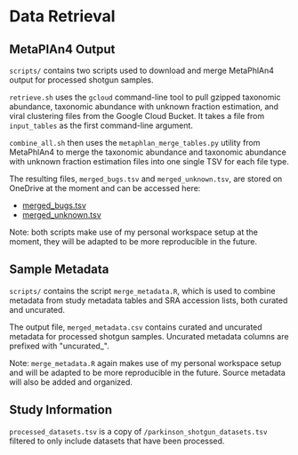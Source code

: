# Data Retrieval

## MetaPlAn4 Output
`scripts/` contains two scripts used to download and merge MetaPhlAn4 output for processed shotgun samples.

`retrieve.sh` uses the `gcloud` command-line tool to pull gzipped taxonomic abundance, taxonomic abundance with unknown fraction estimation, and viral clustering files from the Google Cloud Bucket. It takes a file from `input_tables` as the first command-line argument.

`combine_all.sh` then uses the `metaphlan_merge_tables.py` utility from MetaPhlAn4 to merge the taxonomic abundance and taxonomic abundance with unknown fraction estimation files into one single TSV for each file type.

The resulting files, `merged_bugs.tsv` and `merged_unknown.tsv`, are stored on OneDrive at the moment and can be accessed here:

* [merged_bugs.tsv](https://cuny907-my.sharepoint.com/:u:/g/personal/kaelyn_long26_login_cuny_edu/EeK5b5nTW1RAgTR5_z0x2aABxfBohtEKacpUyRzvmsgBhg?e=LziEcp)
* [merged_unknown.tsv](https://cuny907-my.sharepoint.com/:u:/g/personal/kaelyn_long26_login_cuny_edu/EYim3U6cvyZPi9-GrCi-pZsB0vuimarGY-81kK49v0mTyg?e=ZaaCxp)

Note: both scripts make use of my personal workspace setup at the moment, they will be adapted to be more reproducible in the future.

## Sample Metadata
`scripts/` contains the script `merge_metadata.R`, which is used to combine metadata from study metadata tables and SRA accession lists, both curated and uncurated.

The output file, `merged_metadata.csv` contains curated and uncurated metadata for processed shotgun samples. Uncurated metadata columns are prefixed with "uncurated_".

Note: `merge_metadata.R` again makes use of my personal workspace setup and will be adapted to be more reproducible in the future. Source metadata will also be added and organized.

## Study Information
`processed_datasets.tsv` is a copy of `/parkinson_shotgun_datasets.tsv` filtered to only include datasets that have been processed.